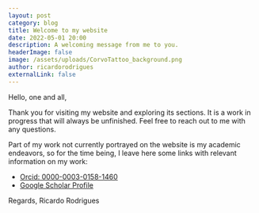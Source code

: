 ```yaml
---
layout: post
category: blog
title: Welcome to my website
date: 2022-05-01 20:00
description: A welcoming message from me to you.
headerImage: false
image: /assets/uploads/CorvoTattoo_background.png
author: ricardorodrigues
externalLink: false
---
```


Hello, one and all,

Thank you for visiting my website and exploring its sections. It is a work in progress that will always be unfinished. 
Feel free to reach out to me with any questions.

Part of my work not currently portrayed on the website is my academic endeavors, so for the time being, I leave here some links with relevant information on my work:

* [Orcid: 0000-0003-0158-1460](https://orcid.org/0000-0003-0158-1460)
* [Google Scholar Profile](https://scholar.google.pt/citations?hl=en&user=klEnEUwAAAAJ)

Regards,
Ricardo Rodrigues
